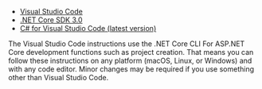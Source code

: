 * [Visual Studio Code](https://code.visualstudio.com/download)
* [.NET Core SDK 3.0](https://dotnet.microsoft.com/download/dotnet-core/3.0)
* [C# for Visual Studio Code (latest version)](https://marketplace.visualstudio.com/items?itemName=ms-vscode.csharp)

The Visual Studio Code instructions use the .NET Core CLI For ASP.NET Core development functions such as project creation. That means you can follow these instructions on any platform (macOS, Linux, or Windows) and with any code editor. Minor changes may be required if you use something other than Visual Studio Code.
